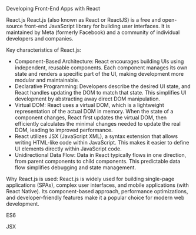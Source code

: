 Developing Front-End Apps with React


React.js
React.js (also known as React or ReactJS) is a free and open-source front-end JavaScript library for building user interfaces. It is maintained by Meta (formerly Facebook) and a community of individual developers and companies. 

Key characteristics of React.js:
  - Component-Based Architecture: React encourages building UIs using independent, reusable components. Each component manages its own state and renders a specific part of the UI, making development more modular and   maintainable.
  - Declarative Programming: Developers describe the desired UI state, and React handles updating the DOM to match that state. This simplifies UI development by abstracting away direct DOM manipulation.
  - Virtual DOM: React uses a virtual DOM, which is a lightweight representation of the actual DOM in memory. When the state of a component changes, React first updates the virtual DOM, then efficiently calculates the minimal changes needed to update the real DOM, leading to improved performance.
  - React utilizes JSX (JavaScript XML), a syntax extension that allows writing HTML-like code within JavaScript. This makes it easier to define UI elements directly within JavaScript code.
  - Unidirectional Data Flow: Data in React typically flows in one direction, from parent components to child components. This predictable data flow simplifies debugging and state management.

Why React.js is used:
React.js is widely used for building single-page applications (SPAs), complex user interfaces, and mobile applications (with React Native). Its component-based approach, performance optimizations, and developer-friendly features make it a popular choice for modern web development.

ES6

JSX










